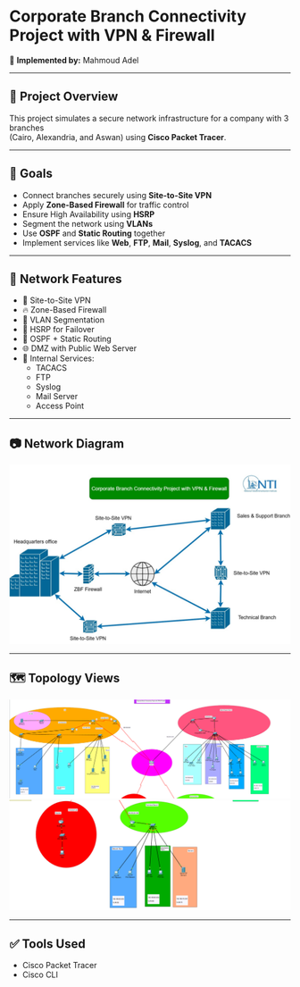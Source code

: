 # Corporate Branch Connectivity Project with VPN & Firewall

🔧 **Implemented by:** Mahmoud Adel

---

## 📌 Project Overview

This project simulates a secure network infrastructure for a company with 3 branches  
(Cairo, Alexandria, and Aswan) using **Cisco Packet Tracer**.

---

## 🎯 Goals

- Connect branches securely using **Site-to-Site VPN**
- Apply **Zone-Based Firewall** for traffic control
- Ensure High Availability using **HSRP**
- Segment the network using **VLANs**
- Use **OSPF** and **Static Routing** together
- Implement services like **Web**, **FTP**, **Mail**, **Syslog**, and **TACACS**

---

## 🧱 Network Features

- 🔐 Site-to-Site VPN
- 🔥 Zone-Based Firewall
- 🧩 VLAN Segmentation
- 🔁 HSRP for Failover
- 🚦 OSPF + Static Routing
- 🌐 DMZ with Public Web Server
- 🧰 Internal Services:
  - TACACS
  - FTP
  - Syslog
  - Mail Server
  - Access Point

---

## 📷 Network Diagram

![Network Diagram](/img/Project-Digram.jpg)

---

## 🗺️ Topology Views

![Topology View 1](img/topology1.png)  
![Topology View 2](img/topology2.png)

---

## ✅ Tools Used

- Cisco Packet Tracer
- Cisco CLI
